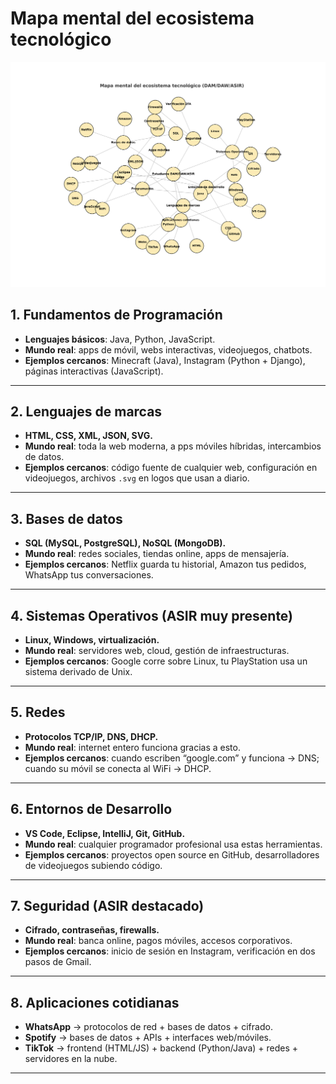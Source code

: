 
#  **Mapa mental del ecosistema tecnológico**

![Mapa mental](mapa_mental_ecosistema.png)

## **1. Fundamentos de Programación**

* **Lenguajes básicos**: Java, Python, JavaScript.
* **Mundo real**: apps de móvil, webs interactivas, videojuegos, chatbots.
* **Ejemplos cercanos**: Minecraft (Java), Instagram (Python + Django), páginas interactivas (JavaScript).


---

## **2. Lenguajes de marcas**

* **HTML, CSS, XML, JSON, SVG.**
* **Mundo real**: toda la web moderna, a pps móviles híbridas, intercambios de datos.
* **Ejemplos cercanos**: código fuente de cualquier web, configuración en videojuegos, archivos `.svg` en logos que usan a diario.

---

## **3. Bases de datos**

* **SQL (MySQL, PostgreSQL), NoSQL (MongoDB).**
* **Mundo real**: redes sociales, tiendas online, apps de mensajería.
* **Ejemplos cercanos**: Netflix guarda tu historial, Amazon tus pedidos, WhatsApp tus conversaciones.

---

## **4. Sistemas Operativos (ASIR muy presente)**

* **Linux, Windows, virtualización.**
* **Mundo real**: servidores web, cloud, gestión de infraestructuras.
* **Ejemplos cercanos**: Google corre sobre Linux, tu PlayStation usa un sistema derivado de Unix.

---

## **5. Redes**

* **Protocolos TCP/IP, DNS, DHCP.**
* **Mundo real**: internet entero funciona gracias a esto.
* **Ejemplos cercanos**: cuando escriben “google.com” y funciona → DNS; cuando su móvil se conecta al WiFi → DHCP.

---

## **6. Entornos de Desarrollo**

* **VS Code, Eclipse, IntelliJ, Git, GitHub.**
* **Mundo real**: cualquier programador profesional usa estas herramientas.
* **Ejemplos cercanos**: proyectos open source en GitHub, desarrolladores de videojuegos subiendo código.

---

## **7. Seguridad (ASIR destacado)**

* **Cifrado, contraseñas, firewalls.**
* **Mundo real**: banca online, pagos móviles, accesos corporativos.
* **Ejemplos cercanos**: inicio de sesión en Instagram, verificación en dos pasos de Gmail.

---

## **8. Aplicaciones cotidianas**



  * **WhatsApp** → protocolos de red + bases de datos + cifrado.
  * **Spotify** → bases de datos + APIs + interfaces web/móviles.
  * **TikTok** → frontend (HTML/JS) + backend (Python/Java) + redes + servidores en la nube.

---

